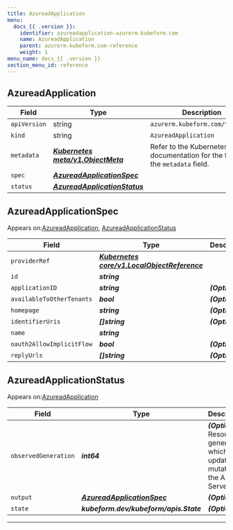 ```yaml
---
title: AzureadApplication
menu:
  docs_{{ .version }}:
    identifier: azureadapplication-azurerm.kubeform.com
    name: AzureadApplication
    parent: azurerm.kubeform.com-reference
    weight: 1
menu_name: docs_{{ .version }}
section_menu_id: reference
---
```


## AzureadApplication
| Field | Type | Description |
| ------ | ----- | ----------- |
| `apiVersion` | string | `azurerm.kubeform.com/v1alpha1` |
|    `kind` | string | `AzureadApplication` |
| `metadata` | ***[Kubernetes meta/v1.ObjectMeta](https://kubernetes.io/docs/reference/generated/kubernetes-api/v1.13/#objectmeta-v1-meta)***|Refer to the Kubernetes API documentation for the fields of the `metadata` field.|
| `spec` | ***[AzureadApplicationSpec](#AzureadApplicationSpec)***||
| `status` | ***[AzureadApplicationStatus](#AzureadApplicationStatus)***||
## AzureadApplicationSpec

Appears on:[AzureadApplication](#AzureadApplication), [AzureadApplicationStatus](#AzureadApplicationStatus)

| Field | Type | Description |
| ------ | ----- | ----------- |
| `providerRef` | ***[Kubernetes core/v1.LocalObjectReference](https://kubernetes.io/docs/reference/generated/kubernetes-api/v1.13/#localobjectreference-v1-core)***||
| `id` | ***string***||
| `applicationID` | ***string***| ***(Optional)*** |
| `availableToOtherTenants` | ***bool***| ***(Optional)*** |
| `homepage` | ***string***| ***(Optional)*** |
| `identifierUris` | ***[]string***| ***(Optional)*** |
| `name` | ***string***||
| `oauth2AllowImplicitFlow` | ***bool***| ***(Optional)*** |
| `replyUrls` | ***[]string***| ***(Optional)*** |
## AzureadApplicationStatus

Appears on:[AzureadApplication](#AzureadApplication)

| Field | Type | Description |
| ------ | ----- | ----------- |
| `observedGeneration` | ***int64***| ***(Optional)*** Resource generation, which is updated on mutation by the API Server.|
| `output` | ***[AzureadApplicationSpec](#AzureadApplicationSpec)***| ***(Optional)*** |
| `state` | ***kubeform.dev/kubeform/apis.State***| ***(Optional)*** |
---
